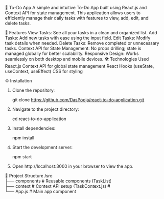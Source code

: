 📝 To-Do App
A simple and intuitive To-Do App built using React.js and Context API for state management. This application allows users to efficiently manage their daily tasks with features to view, add, edit, and delete tasks.

🚀 Features
View Tasks: See all your tasks in a clean and organized list.
Add Tasks: Add new tasks with ease using the input field.
Edit Tasks: Modify task details when needed.
Delete Tasks: Remove completed or unnecessary tasks.
Context API for State Management: No props drilling; state is managed globally for better scalability.
Responsive Design: Works seamlessly on both desktop and mobile devices.
🛠️ Technologies Used
React.js
Context API for global state management
React Hooks (useState, useContext, useEffect)
CSS for styling

⚙️ Installation

1. Clone the repository:

    git clone https://github.com/DasPooja/react-to-do-application.git

2. Navigate to the project directory:

    cd react-to-do-application

3. Install dependencies:

    npm install

4. Start the development server:

    npm start

5. Open http://localhost:3000 in your browser to view the app.

📂 Project Structure
/src  
  ├── components        # Reusable components (TaskList)  
  ├── context           # Context API setup (TaskContext.js)              #  
  └── App.js            # Main app component  

